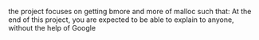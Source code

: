the project focuses on getting bmore and more of malloc such that:
At the end of this project, you are expected to be able to explain to anyone, without the help of Google
